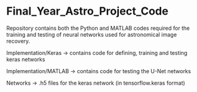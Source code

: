 # Final_Year_Astro_Project_Code

Repository contains both the Python and MATLAB codes required for the training and testing of neural networks used for astronomical image recovery.

Implementation/Keras -> contains code for defining, training and testing keras networks

Implementation/MATLAB -> contains code for testing the U-Net networks

Networks -> .h5 files for the keras network (in tensorflow.keras format)
